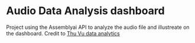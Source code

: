 # Audio Data Analysis dashboard 
Project using the Assemblyai API to analyze the audio file and illustreate on the dashboard. Credit to [Thu Vu data analytics](https://www.youtube.com/watch?v=B11nK1QCPRA)


